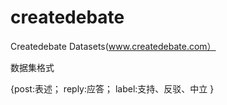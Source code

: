 # createdebate
Createdebate Datasets(www.createdebate.com）

数据集格式

{post:表述；
 reply:应答；
 label:支持、反驳、中立
}

